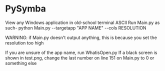 # PySymba
View any Windows application in old-school terminal ASCII
Run Main.py as such-
python Main.py --targetapp "APP NAME" --cols RESOLUTION

WARNING: if Main.py doesn't output anything, this is because you set the resolution too high

If you are unsure of the app name, run WhatisOpen.py
If a black screen is shown in test.png, change the last number on line 151 on Main.py to 0 or something else
